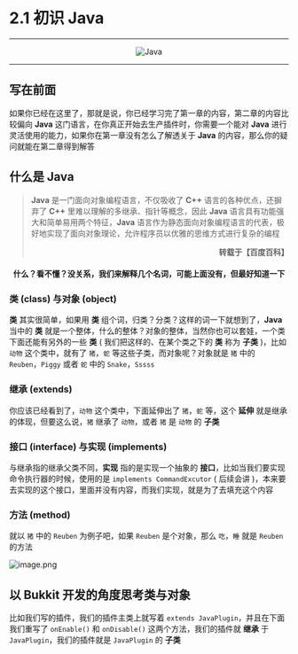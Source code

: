 # 2.1 初识 Java

---

<center><img src="https://i.loli.net/2020/07/23/IZaJ8kxHUrAd1Ms.png" alt="Java"></center>

---

## 写在前面

如果你已经在这里了，那就是说，你已经学习完了第一章的内容，第二章的内容比较偏向 **Java** 这门语言，在你真正开始去生产插件时，你需要一个能对 **Java** 进行灵活使用的能力，如果你在第一章没有怎么了解透关于 **Java** 的内容，那么你的疑问就能在第二章得到解答

## 什么是 Java

<blockquote><strong>Java</strong> 是一门面向对象编程语言，不仅吸收了 <strong>C++</strong> 语言的各种优点，还摒弃了 <strong>C++</strong> 里难以理解的多继承、指针等概念，因此 <strong>Java</strong> 语言具有功能强大和简单易用两个特征，<strong>Java</strong> 语言作为静态面向对象编程语言的代表，极好地实现了面向对象理论，允许程序员以优雅的思维方式进行复杂的编程 <p align="right"><strong>转载于【百度百科】</strong></p></blockquote>

<center><h4>什么？看不懂？没关系，我们来解释几个名词，可能上面没有，但最好知道一下</h4></center>

### 类 (class) 与对象 (object)

**类** 其实很简单，如果用 **类** 组个词，归类？分类？这样的词一下就想到了，**Java** 当中的 **类** 就是一个整体，什么的整体？对象的整体，当然你也可以套娃，一个类下面还能有另外的一些 **类** ( 我们把这样的、在某个类之下的 **类** 称为 **子类** )，比如 `动物` 这个类中，就有了 `猪`，`蛇` 等这些子类，而对象呢？对象就是 `猪` 中的 `Reuben`，`Piggy` 或者 `蛇` 中的 `Snake`，`Sssss`

### 继承 (extends)

你应该已经看到了，`动物` 这个类中，下面延伸出了 `猪`，`蛇` 等，这个 **延伸** 就是继承的体现，但要这么说，`猪` 继承了 `动物`，或者 `猪` 是 `动物` 的 **子类**

### 接口 (interface) 与实现 (implements)

与继承指的继承父类不同，**实现** 指的是实现一个抽象的 **接口**，比如当我们要实现命令执行器的时候，使用的是 `implements CommandExcutor` ( 后续会讲 )，本来要去实现的这个接口，里面并没有内容，而我们实现，就是为了去填充这个内容

### 方法 (method)

就以 `猪` 中的 `Reuben` 为例子吧，如果 `Reuben` 是个对象，那么 `吃`，`睡` 就是 `Reuben` 的方法

![image.png](https://i.loli.net/2020/08/07/aFPRJ8rIcyUXhjp.png)

## 以 Bukkit 开发的角度思考类与对象

比如我们写的插件，我们的插件主类上就写着 `extends JavaPlugin`，并且在下面我们重写了 `onEnable()` 和 `onDisable()` 这两个方法，我们的插件就 **继承** 于 `JavaPlugin`，我们的插件就是 `JavaPlugin` 的 **子类**